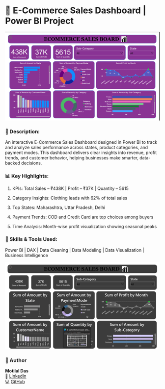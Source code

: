 # 🛒 E-Commerce Sales Dashboard | Power BI Project
![alt text](image.png)
### 🚀 Description:
An interactive E-Commerce Sales Dashboard designed in Power BI to track and analyze sales performance across states, product categories, and payment modes.
This dashboard delivers clear insights into revenue, profit trends, and customer behavior, helping businesses make smarter, data-backed decisions.

### 📊 Key Highlights:

1. KPIs: Total Sales – ₹438K | Profit – ₹37K | Quantity – 5615

2. Category Insights: Clothing leads with 62% of total sales

3. Top States: Maharashtra, Uttar Pradesh, Delhi

4. Payment Trends: COD and Credit Card are top choices among buyers

5. Time Analysis: Month-wise profit visualization showing seasonal peaks

### 🧠 Skills & Tools Used:
Power BI | DAX | Data Cleaning | Data Modeling | Data Visualization | Business Intelligence

![alt text](image2.png)

### 👤 Author
**Motilal Das**  
💼 [LinkedIn](https://www.linkedin.com/in/mk-singh/)  
💻 [GitHub](https://github.com/mksingh)
